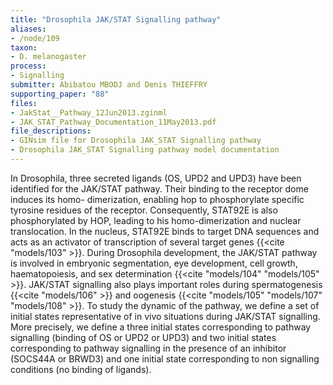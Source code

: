 ```yaml
---
title: "Drosophila JAK/STAT Signalling pathway"
aliases:
- /node/109
taxon: 
- D. melanogaster
process: 
- Signalling
submitter: Abibatou MBODJ and Denis THIEFFRY
supporting_paper: "88"
files: 
- JakStat__Pathway_12Jun2013.zginml
- JAK_STAT_Pathway_Documentation_11May2013.pdf
file_descriptions: 
- GINsim file for Drosophila JAK_STAT Signalling pathway
- Drosophila JAK_STAT Signalling pathway model documentation
---
```



In Drosophila, three secreted ligands (OS, UPD2 and UPD3) have been identified
for the JAK/STAT pathway. Their binding to the receptor dome induces its homo-
dimerization, enabling hop to phosphorylate specific tyrosine residues of the
receptor. Consequently, STAT92E is also phosphorylated by HOP, leading to his
homo-dimerization and nuclear translocation. In the nucleus, STAT92E binds to
target DNA sequences and acts as an activator of transcription of several
target genes {{<cite "models/103" >}}. During Drosophila development, the JAK/STAT
pathway is involved in embryonic segmentation, eye development, cell growth,
haematopoiesis, and sex determination {{<cite "models/104" "models/105" >}}.
JAK/STAT signalling also plays important roles during spermatogenesis
{{<cite "models/106" >}} and oogenesis
{{<cite "models/105" "models/107" "models/108" >}}. To study the
dynamic of the pathway, we define a set of initial states
representative of in vivo situations during JAK/STAT signalling. More
precisely, we define a three initial states corresponding to pathway
signalling (binding of OS or UPD2 or UPD3) and two initial states
corresponding to pathway signalling in the presence of an inhibitor (SOCS44A
or BRWD3) and one initial state corresponding to non signalling conditions (no
binding of ligands).


